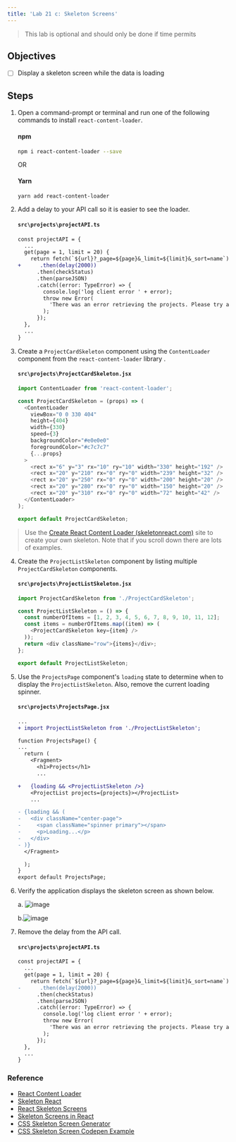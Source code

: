 ```yaml
---
title: 'Lab 21 c: Skeleton Screens'
---
```


> This lab is optional and should only be done if time permits

## Objectives

- [ ] Display a skeleton screen while the data is loading

## Steps

1. Open a command-prompt or terminal and run one of the following commands to install `react-content-loader`.

   #### npm

   ```sh
   npm i react-content-loader --save
   ```

   OR

   #### Yarn

   ```sh
   yarn add react-content-loader
   ```

2. Add a delay to your API call so it is easier to see the loader.

   #### `src\projects\projectAPI.ts`

   ```diff
   const projectAPI = {
     ...
     get(page = 1, limit = 20) {
       return fetch(`${url}?_page=${page}&_limit=${limit}&_sort=name`)
   +      .then(delay(2000))
         .then(checkStatus)
         .then(parseJSON)
         .catch((error: TypeError) => {
           console.log('log client error ' + error);
           throw new Error(
             'There was an error retrieving the projects. Please try again.'
           );
         });
     },
     ...
   }
   ```

3. Create a `ProjectCardSkeleton` component using the `ContentLoader` component from the `react-content-loader` library .

   #### `src\projects\ProjectCardSkeleton.jsx`

   ```js
   import ContentLoader from 'react-content-loader';

   const ProjectCardSkeleton = (props) => (
     <ContentLoader
       viewBox="0 0 330 404"
       height={404}
       width={330}
       speed={3}
       backgroundColor="#e0e0e0"
       foregroundColor="#c7c7c7"
       {...props}
     >
       <rect x="6" y="3" rx="10" ry="10" width="330" height="192" />
       <rect x="20" y="210" rx="0" ry="0" width="239" height="32" />
       <rect x="20" y="250" rx="0" ry="0" width="200" height="20" />
       <rect x="20" y="280" rx="0" ry="0" width="150" height="20" />
       <rect x="20" y="310" rx="0" ry="0" width="72" height="42" />
     </ContentLoader>
   );

   export default ProjectCardSkeleton;
   ```

> Use the [Create React Content Loader (skeletonreact.com)](https://skeletonreact.com/) site to create your own skeleton. Note that if you scroll down there are lots of examples.

4. Create the `ProjectListSkeleton` component by listing multiple `ProjectCardSkeleton` components.

   #### `src\projects\ProjectListSkeleton.jsx`

   ```ts
   import ProjectCardSkeleton from './ProjectCardSkeleton';

   const ProjectListSkeleton = () => {
     const numberOfItems = [1, 2, 3, 4, 5, 6, 7, 8, 9, 10, 11, 12];
     const items = numberOfItems.map((item) => (
       <ProjectCardSkeleton key={item} />
     ));
     return <div className="row">{items}</div>;
   };

   export default ProjectListSkeleton;
   ```

5. Use the `ProjectsPage` component's `loading` state to determine when to display the `ProjectListSkeleton`. Also, remove the current loading spinner.

   #### `src\projects\ProjectsPage.jsx`

   ```diff
   ...
   + import ProjectListSkeleton from './ProjectListSkeleton';

   function ProjectsPage() {
   ...
     return (
       <Fragment>
         <h1>Projects</h1>
         ...

   +   {loading && <ProjectListSkeleton />}
       <ProjectList projects={projects}></ProjectList>
       ...

   - {loading && (
   -   <div className="center-page">
   -     <span className="spinner primary"></span>
   -     <p>Loading...</p>
   -   </div>
   - )}
     </Fragment>

     );
   }
   export default ProjectsPage;
   ```

6. Verify the application displays the skeleton screen as shown below.

   a. ![image](https://user-images.githubusercontent.com/1474579/92809324-832ca900-f38a-11ea-9fe6-c1dcb5a6b9e1.png)

   b.![image](https://user-images.githubusercontent.com/1474579/92786648-6be3c080-f376-11ea-92f7-92e188cedc10.png)

7. Remove the delay from the API call.

   #### `src\projects\projectAPI.ts`

   ```diff
   const projectAPI = {
     ...
     get(page = 1, limit = 20) {
       return fetch(`${url}?_page=${page}&_limit=${limit}&_sort=name`)
   -      .then(delay(2000))
         .then(checkStatus)
         .then(parseJSON)
         .catch((error: TypeError) => {
           console.log('log client error ' + error);
           throw new Error(
             'There was an error retrieving the projects. Please try again.'
           );
         });
     },
     ...
   }
   ```

### Reference

- [React Content Loader](https://github.com/danilowoz/react-content-loader)
- [Skeleton React](https://skeletonreact.com/)
- [React Skeleton Screens](https://www.digitalocean.com/community/tutorials/react-skeleton-screens-react-and-react-native)
- [Skeleton Screens in React](https://www.smashingmagazine.com/2020/04/skeleton-screens-react/)
- [CSS Skeleton Screen Generator](http://www.andy-howard.com/css-skeleton-screen-generator/)
- [CSS Skeleton Screen Codepen Example](https://codepen.io/shahbokhari/pen/oBbmXG)
